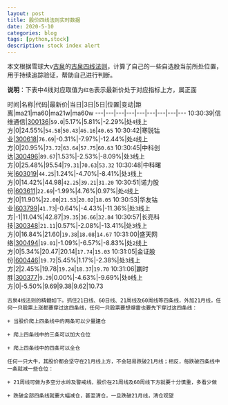 ```yaml
---
layout: post
title: 股价四线法则实时数据
date: 2020-5-10
categories: blog
tags: [python,stock]
description: stock index alert
---
```



本文根据雪球大v[古泉](https://xueqiu.com/u/7148646888)的[古泉四线法则](https://xueqiu.com/7148646888/130498192)，计算了自己的一些自选股当前所处位置，用于持续追踪验证，帮助自己进行判断。

**说明**：下表中4线对应取值为`红色`表示最新价处于对应指标上方，属正面

时间|名称|代码|最新价|当日|3日|5日|位置|变动|距离|ma21|ma60|ma21w|ma60w
---|---|---|---|---|---|---|---|---
10:30:39|信维通信|[300136](https://xueqiu.com/S/SZ300136)|`59.0`|5.17%|5.81%|-2.29%|处`4`线上方|0|24.55%|`54.58`|`50.43`|`46.16`|`40.65`
10:30:42|寒锐钴业|[300618](https://xueqiu.com/S/SZ300618)|`76.69`|-0.31%|-7.97%|-12.44%|处`4`线上方|0|20.95%|`73.72`|`63.64`|`57.75`|`60.63`
10:30:45|中科创达|[300496](https://xueqiu.com/S/SZ300496)|`89.67`|1.53%|-2.53%|-8.09%|处`3`线上方|0|25.48%|95.54|`79.31`|`70.63`|`53.32`
10:30:48|中科曙光|[603019](https://xueqiu.com/S/SH603019)|`44.25`|1.24%|-4.70%|-8.41%|处`3`线上方|0|14.42%|44.98|`42.25`|`39.21`|`31.20`
10:30:51|诺力股份|[603611](https://xueqiu.com/S/SH603611)|`22.69`|-1.99%|4.76%|0.97%|处`4`线上方|0|11.90%|`22.00`|`21.53`|`20.02`|`18.05`
10:30:53|华友钴业|[603799](https://xueqiu.com/S/SH603799)|`41.73`|-0.64%|-4.43%|-11.36%|处`3`线上方|-1|11.04%|42.87|`39.35`|`36.66`|`32.84`
10:30:57|长亮科技|[300348](https://xueqiu.com/S/SZ300348)|`21.11`|0.57%|-2.08%|-13.41%|处`3`线上方|0|16.84%|21.60|`19.38`|`18.08`|`14.67`
10:31:00|盛天网络|[300494](https://xueqiu.com/S/SZ300494)|`19.01`|-1.09%|-6.57%|-8.83%|处`2`线上方|0|5.34%|20.47|20.14|`17.74`|`15.03`
10:31:05|金证股份|[600446](https://xueqiu.com/S/SH600446)|`19.72`|5.45%|1.17%|-2.38%|处`3`线上方|2|2.45%|19.78|`19.24`|`18.37`|`19.70`
10:31:06|赢时胜|[300377](https://xueqiu.com/S/SZ300377)|`9.29`|0.00%|-4.63%|-9.69%|处`0`线上方|0|-5.50%|9.69|9.38|9.62|10.73

```
古泉4线法则的精髓如下。抓住21日线、60日线、21周线及60周线等四条线，外加21月线，任何一只股票上涨都要穿过这四条线，任何一只股票要想爆雷也要先下穿过这四条线：

+ 当股价爬上四条线中的两条可以少量建仓

+ 爬上四条线中的三条可以加大仓位

+ 爬上四条线中的四条可以全仓

任何一只大牛，其股价都会坚守在21月线上方，不会轻易跌破21月线；相反，每跌破四条线中一条就减一些仓位：

+ 21周线可做为多空分水岭及警戒线，股价在21周线及60周线下方就要十分慎重，多看少做

+ 跌破全部四条线就要大幅减仓，甚至清仓，一旦跌破21月线，清仓观望
```